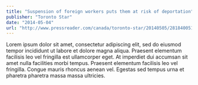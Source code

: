 ```yaml
---
title: "Suspension of foreign workers puts them at risk of deportation"
publisher: "Toronto Star"
date: "2014-05-04"
url: "http://www.pressreader.com/canada/toronto-star/20140505/281840051680642"
---
```


Lorem ipsum dolor sit amet, consectetur adipiscing elit, sed do eiusmod tempor incididunt ut labore et dolore magna aliqua. Praesent elementum facilisis leo vel fringilla est ullamcorper eget. At imperdiet dui accumsan sit amet nulla facilities morbi tempus. Praesent elementum facilisis leo vel fringilla. Congue mauris rhoncus aenean vel. Egestas sed tempus urna et pharetra pharetra massa massa ultricies.
